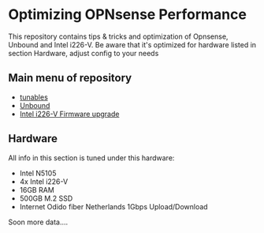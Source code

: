 # Optimizing OPNsense Performance
This repository contains tips & tricks and optimization of Opnsense, Unbound and Intel i226-V. Be aware that it's optimized for hardware listed in section Hardware, adjust config to your needs

## Main menu of repository 
- [tunables](https://github.com/nightcomdev/opnsense/tree/main/tunables)
- [Unbound](https://github.com/nightcomdev/opnsense/tree/main/Unbound)
- [Intel i226-V Firmware upgrade](https://github.com/nightcomdev/opnsense/tree/main/i226-firmware-upgrade)


## Hardware
All info in this section is tuned under this hardware:
- Intel N5105
- 4x Intel i226-V
- 16GB RAM
- 500GB M.2 SSD
- Internet Odido fiber Netherlands 1Gbps Upload/Download

Soon more data....
